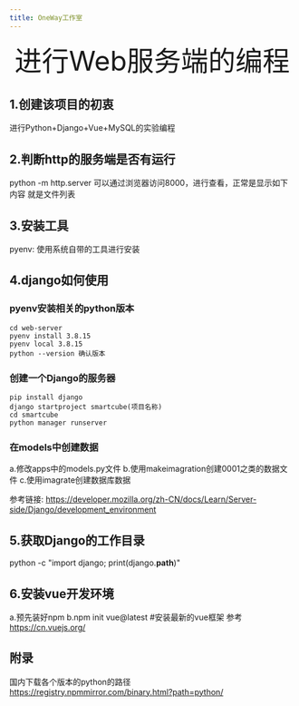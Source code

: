 ```yaml
---
title: OneWay工作室
---
```


<div align='center' ><font size='60'>进行Web服务端的编程</font></div>

## 1.创建该项目的初衷
进行Python+Django+Vue+MySQL的实验编程

## 2.判断http的服务端是否有运行
python -m http.server
可以通过浏览器访问8000，进行查看，正常是显示如下内容
就是文件列表

## 3.安装工具
pyenv:  使用系统自带的工具进行安装

## 4.django如何使用
### pyenv安装相关的python版本

``` shell
cd web-server
pyenv install 3.8.15
pyenv local 3.8.15
python --version 确认版本
```

### 创建一个Django的服务器
``` shell
pip install django
django startproject smartcube(项目名称)
cd smartcube
python manager runserver
```

### 在models中创建数据
a.修改apps中的models.py文件
b.使用makeimagration创建0001之类的数据文件
c.使用imagrate创建数据库数据

参考链接:
https://developer.mozilla.org/zh-CN/docs/Learn/Server-side/Django/development_environment

## 5.获取Django的工作目录
python -c "import django; print(django.__path__)"

## 6.安装vue开发环境
a.预先装好npm
b.npm init vue@latest   #安装最新的vue框架
参考
https://cn.vuejs.org/

## 附录
国内下载各个版本的python的路径
https://registry.npmmirror.com/binary.html?path=python/
